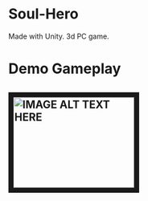 # Soul-Hero
 
Made with Unity.
3d PC game.

<h1> Demo Gameplay <h2>
<a href="http://www.youtube.com/watch?feature=player_embedded&v=OIxo86Y3QLM
" target="_blank"><img src="http://img.youtube.com/vi/OIxo86Y3QLM/0.jpg" 
alt="IMAGE ALT TEXT HERE" width="240" height="180" border="10" /></a>
